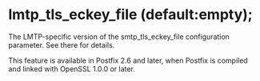 # lmtp_tls_eckey_file (default:empty); 

 The LMTP-specific version of the smtp_tls_eckey_file configuration
parameter.  See there for details. 

 This feature is available in Postfix 2.6 and later, when Postfix is
compiled and linked with OpenSSL 1.0.0 or later. 


